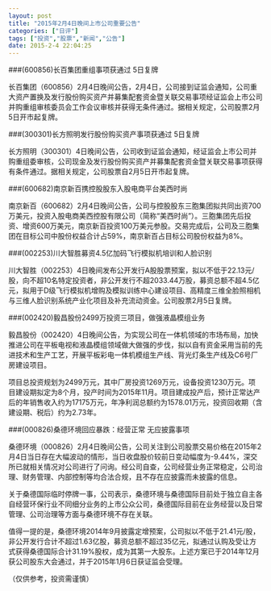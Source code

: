 ```yaml
---
layout: post
title: "2015年2月4日晚间上市公司重要公告"
categories: ["日评"]
tags: ["投资","股票","新闻","公告"]
date: 2015-2-4 22:04:25
---
```

###(600856)长百集团重组事项获通过 5日复牌

长百集团（600856）2月4日晚间公告，2月4日，公司接到证监会通知，公司重大资产置换及发行股份购买资产并募集配套资金暨关联交易事项经证监会上市公司并购重组审核委员会工作会议审核并获得无条件通过。据相关规定，公司股票2月5日开市起复牌。

###(300301)长方照明发行股份购买资产事项获通过 5日复牌

长方照明（300301）4日晚间公告，公司收到证监会通知，经证监会上市公司并购重组委审核，公司现金及发行股份购买资产并募集配套资金暨关联交易事项获得有条件通过。据相关规定，公司股票自2月5日开市起复牌。

###(600682)南京新百携控股股东入股电商平台美西时尚

南京新百（600682）2月4日晚间公告，公司与控股股东三胞集团拟共同出资700万美元，投资入股电商美西控股有限公司（简称“美西时尚”）。三胞集团先后投资、增资600万美元，南京新百投资100万美元参股。交易完成后，公司及三胞集团在目标公司中股份权益合计占59%，南京新百占目标公司股份权益为8%。

###(002253)川大智胜募资4.5亿加码飞行模拟机培训和人脸识别

川大智胜（002253）4日晚间发布公开发行A股股票预案，拟以不低于22.13元/股，向不超10名特定投资者，非公开发行不超2033.44万股，募资总额不超4.5亿元，拟用于D级飞行模拟机增购及模拟训练中心建设项目、高精度三维全脸照相机与三维人脸识别系统产业化项目及补充流动资金。公司股票2月5日复牌。

###(002420)毅昌股份2499万投资三项目，做强液晶模组业务

毅昌股份（002420）4日晚间公告，为实现公司在一体机领域的市场布局，加快推进公司在平板电视和液晶模组领域做大做强的步伐，拟以自有资金采用当前的先进技术和生产工艺，开展平板彩电一体机模组生产线、背光灯条生产线及C6号厂房建设项目。

项目总投资规划为2499万元，其中厂房投资1269万元，设备投资1230万元。项目建设期拟定为8个月，投产时间为2015年11月。项目建成投产后，预计正常达产后的年销售收入约为17175万元，年净利润总额约为1578.01万元，投资回收期（含建设期、税后）约为2.73年。

###(000826)桑德环境回应暴跌：经营正常 无应披露事项

桑德环境（000826）2月4日晚间公告，公司关注到公司股票交易价格在2015年2月4日当日存在大幅波动的情形，当日收盘股价较前日变动幅度为-9.44%，深交所已就相关情况对公司进行了问询。经公司自查，公司经营业务正常稳定，公司治理、财务管理、内部控制等均合法合规，且不存在应披露而未披露的信息。

关于桑德国际临时停牌一事，公司表示，桑德环境与桑德国际目前处于独立自主各自经营环保行业不同细分业务的上市公众公司，桑德国际目前在业务经营以及日常管理、公司治理等方面与桑德环境不存在关联。

值得一提的是，桑德环境2014年9月披露定增预案，公司拟以不低于21.41元/股，非公开发行合计不超过1.63亿股，募资总额不超过35亿元，拟通过认购及受让方式获得桑德国际合计31.19%股权，成为其第一大股东。上述方案已于2014年12月获公司股东大会通过，并于2015年1月6日获证监会受理。

（仅供参考，投资需谨慎）
